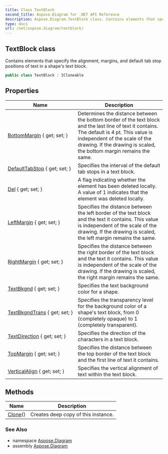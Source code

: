 ```yaml
---
title: Class TextBlock
second_title: Aspose.Diagram for .NET API Reference
description: Aspose.Diagram.TextBlock class. Contains elements that specify the alignment margins and default tab stop positions of text in a shapes text block
type: docs
url: /net/aspose.diagram/textblock/
---
```

## TextBlock class

Contains elements that specify the alignment, margins, and default tab stop positions of text in a shape's text block.

```csharp
public class TextBlock : ICloneable
```

## Properties

| Name | Description |
| --- | --- |
| [BottomMargin](../../aspose.diagram/textblock/bottommargin/) { get; set; } | Determines the distance between the bottom border of the text block and the last line of text it contains. The default is 4 pt. This value is independent of the scale of the drawing. If the drawing is scaled, the bottom margin remains the same. |
| [DefaultTabStop](../../aspose.diagram/textblock/defaulttabstop/) { get; set; } | Specifies the interval of the default tab stops in a text block. |
| [Del](../../aspose.diagram/textblock/del/) { get; set; } | A flag indicating whether the element has been deleted locally. A value of 1 indicates that the element was deleted locally. |
| [LeftMargin](../../aspose.diagram/textblock/leftmargin/) { get; set; } | Specifies the distance between the left border of the text block and the text it contains. This value is independent of the scale of the drawing. If the drawing is scaled, the left margin remains the same. |
| [RightMargin](../../aspose.diagram/textblock/rightmargin/) { get; set; } | Specifies the distance between the right border of the text block and the text it contains. This value is independent of the scale of the drawing. If the drawing is scaled, the right margin remains the same. |
| [TextBkgnd](../../aspose.diagram/textblock/textbkgnd/) { get; set; } | Specifies the text background color for a shape. |
| [TextBkgndTrans](../../aspose.diagram/textblock/textbkgndtrans/) { get; set; } | Specifies the transparency level for the background color of a shape's text block, from 0 (completely opaque) to 1 (completely transparent). |
| [TextDirection](../../aspose.diagram/textblock/textdirection/) { get; set; } | Specifies the direction of the characters in a text block. |
| [TopMargin](../../aspose.diagram/textblock/topmargin/) { get; set; } | Specifies the distance between the top border of the text block and the first line of text it contains. |
| [VerticalAlign](../../aspose.diagram/textblock/verticalalign/) { get; set; } | Specifies the vertical alignment of text within the text block. |

## Methods

| Name | Description |
| --- | --- |
| [Clone](../../aspose.diagram/textblock/clone/)() | Creates deep copy of this instance. |

### See Also

* namespace [Aspose.Diagram](../../aspose.diagram/)
* assembly [Aspose.Diagram](../../)


